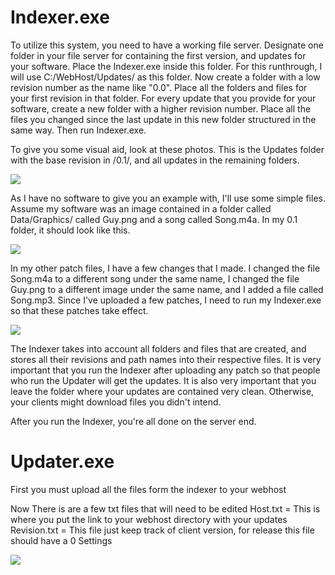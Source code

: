 # Indexer.exe
To utilize this system, you need to have a working file server. Designate one folder in your file server for containing the first version, and updates for your software. Place the Indexer.exe inside this folder. For this runthrough, I will use C:/WebHost/Updates/ as this folder. Now create a folder with a low revision number as the name like "0.0". Place all the folders and files for your first revision in that folder. For every update that you provide for your software, create a new folder with a higher revision number. Place all the files you changed since the last update in this new folder structured in the same way. Then run Indexer.exe.


To give you some visual aid, look at these photos. This is the Updates folder with the base revision in /0.1/, and all updates in the remaining folders.

<img src="http://i.imgur.com/11juJxO.png"/>

As I have no software to give you an example with, I'll use some simple files. Assume my software was an image contained in a folder called Data/Graphics/ called Guy.png and a song called Song.m4a. In my 0.1 folder, it should look like this.

<img src="http://i.imgur.com/GRkXdBh.png"/>

In my other patch files, I have a few changes that I made. I changed the file Song.m4a to a different song under the same name, I changed the file Guy.png to a different image under the same name, and I added a file called Song.mp3. Since I've uploaded a few patches, I need to run my Indexer.exe so that these patches take effect.

<img src="http://i.imgur.com/QV3JrI6.png"/>

The Indexer takes into account all folders and files that are created, and stores all their revisions and path names into their respective files. It is very important that you run the Indexer after uploading any patch so that people who run the Updater will get the updates. It is also very important that you leave the folder where your updates are contained very clean. Otherwise, your clients might download files you didn't intend.

After you run the Indexer, you're all done on the server end.



# Updater.exe
First you must upload all the files form the indexer to your webhost

Now There is are a few txt files that will need to be edited 
Host.txt = This is where you put the link to your webhost directory with your updates
Revision.txt = This file just keep track of client version, for release this file should have a 0 
Settings 

<img src="http://xeron.co/settings.png"/>

